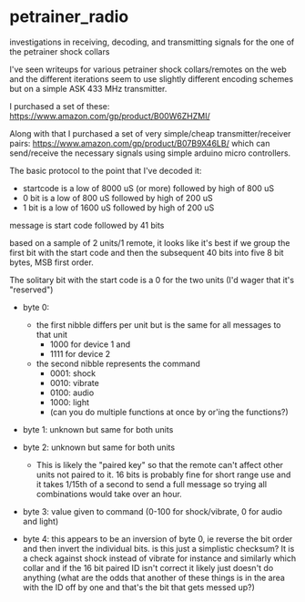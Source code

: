 # petrainer_radio
investigations in receiving, decoding, and transmitting signals for the one of the petrainer shock collars

I've seen writeups for various  petrainer shock collars/remotes on the web and the different iterations seem to use slightly different encoding schemes but on a simple ASK 433 MHz transmitter.

I purchased a set of these:  https://www.amazon.com/gp/product/B00W6ZHZMI/

Along with that I purchased a set of very simple/cheap transmitter/receiver pairs: https://www.amazon.com/gp/product/B07B9X46LB/ which can send/receive the necessary signals using simple arduino micro controllers.


The basic protocol to the point that I've decoded it:

* startcode is a low of 8000 uS (or more) followed by high of 800 uS
* 0 bit is a low of 800 uS followed by high of 200 uS
* 1 bit is a low of 1600 uS followed by high of 200 uS

message is start code followed by 41 bits

based on a sample of 2 units/1 remote, it looks like it's best if we group the first bit with the start code and then the subsequent 40 bits into
five 8 bit bytes, MSB first order.

The solitary bit with the start code is a 0 for the two units (I'd wager that it's "reserved")

* byte 0: 
  * the first nibble differs per unit but is the same for all messages to that unit
    * 1000 for device 1 and
    * 1111 for device 2
  * the second nibble represents the command
    * 0001: shock
    * 0010: vibrate
    * 0100: audio
    * 1000: light
    * (can you do multiple functions at once by or'ing the functions?)

* byte 1: unknown but same for both units
* byte 2: unknown but same for both units
  * This is likely the "paired key" so that the remote can't affect other units not paired to it.  16 bits is probably fine for short range use and it takes 1/15th of a second to send a full message so trying all combinations would take over an hour.

* byte 3: value given to command (0-100 for shock/vibrate, 0 for audio and light)

* byte 4: this appears to be an inversion of byte 0, ie reverse the bit order
        and then invert the individual bits.
	is this just a simplistic checksum?  It is a check against shock instead of vibrate for instance and similarly which collar
	and if the 16 bit paired ID isn't correct it likely just doesn't do anything (what are the odds that another of these things
	is in the area with the ID off by one and that's the bit that gets messed up?)
